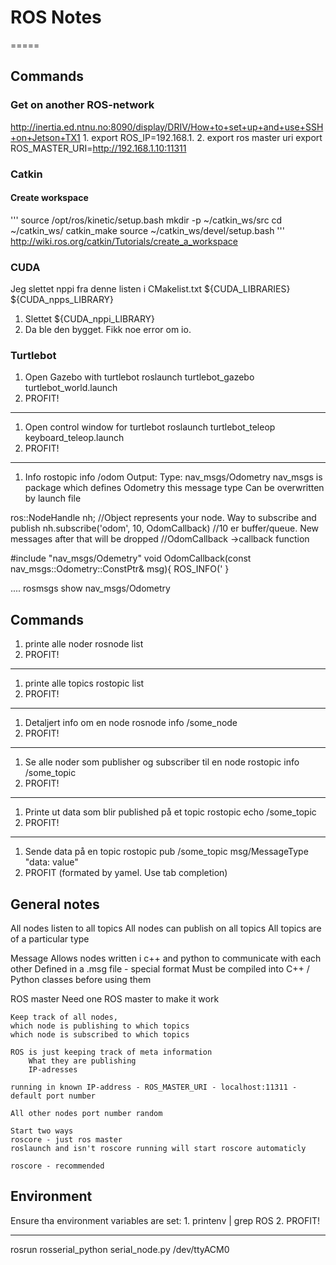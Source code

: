 # ROS Notes
=====

## Commands
### Get on another ROS-network
http://inertia.ed.ntnu.no:8090/display/DRIV/How+to+set+up+and+use+SSH+on+Jetson+TX1
1.
export ROS_IP=192.168.1.<your-own-ip>
2. export ros master uri
export ROS_MASTER_URI=http://192.168.1.10:11311




### Catkin
#### Create workspace
'''
source /opt/ros/kinetic/setup.bash
mkdir -p ~/catkin_ws/src
cd ~/catkin_ws/
catkin_make
source ~/catkin_ws/devel/setup.bash
'''
http://wiki.ros.org/catkin/Tutorials/create_a_workspace



### CUDA
Jeg slettet nppi fra denne listen i CMakelist.txt
  ${CUDA_LIBRARIES} ${CUDA_npps_LIBRARY}
1. Slettet
${CUDA_nppi_LIBRARY}
2. Da ble den bygget. Fikk noe error om io.

### Turtlebot
1. Open Gazebo with turtlebot
roslaunch turtlebot_gazebo turtlebot_world.launch
2. PROFIT!
----
1. Open control window for turtlebot
roslaunch turtlebot_teleop keyboard_teleop.launch
2. PROFIT!
------
1. Info
rostopic info /odom
Output:
Type: nav_msgs/Odometry
nav_msgs is package which defines Odometry this message type
	Can be overwritten by launch file

ros::NodeHandle nh; //Object represents your node. Way to subscribe and publish
nh.subscribe('odom', 10, OdomCallback)
//10 er buffer/queue. New messages after that will be dropped
//OdomCallback ->callback function

#include "nav_msgs/Odemetry"
void OdomCallback(const nav_msgs::Odometry::ConstPtr& msg){
	ROS_INFO('
}

....
rosmsgs show nav_msgs/Odometry

## Commands
1. printe alle noder
rosnode list
2. PROFIT!
------
1. printe alle topics
rostopic list
2. PROFIT!
------
1. Detaljert info om en node
rosnode info /some_node
2. PROFIT!
------
1. Se alle noder som publisher og subscriber til en node
rostopic info /some_topic
2. PROFIT!
------
1. Printe ut data som blir published på et topic
rostopic echo /some_topic
2. PROFIT!
-----
1. Sende data på en topic
rostopic pub /some_topic msg/MessageType "data: value"
2. PROFIT
(formated by yamel. Use tab completion)



## General notes
All nodes listen to all topics
All nodes can publish on all topics
All topics are of a particular type

Message
	Allows nodes written i c++ and python to communicate with each other
	Defined in a .msg file - special format
	Must be compiled into C++ / Python classes before using them

ROS master
	Need one ROS master to make it work

	Keep track of all nodes,
	which node is publishing to which topics
	which node is subscribed to which topics

	ROS is just keeping track of meta information
		What they are publishing
		IP-adresses

	running in known IP-address - ROS_MASTER_URI - localhost:11311 - default port number

	All other nodes port number random

	Start two ways
	roscore - just ros master
	roslaunch and isn't roscore running will start roscore automaticly

	roscore - recommended


## Environment
Ensure tha environment variables are set:
1.
printenv | grep ROS
2. PROFIT!

----
rosrun rosserial_python serial_node.py /dev/ttyACM0

